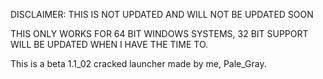 DISCLAIMER: THIS IS NOT UPDATED AND WILL NOT BE UPDATED SOON

THIS ONLY WORKS FOR 64 BIT WINDOWS SYSTEMS, 32 BIT SUPPORT WILL BE UPDATED WHEN I HAVE THE TIME TO.

This is a beta 1.1_02 cracked launcher made by me, Pale_Gray.
